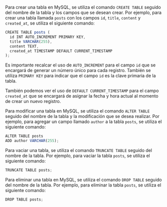 Para crear una tabla en MySQL, se utiliza el comando `CREATE TABLE` seguido del nombre de la tabla y los campos que se desean crear. Por ejemplo, para crear una tabla llamada `posts` con los campos `id`, `title`, `content` y `created_at`, se utiliza el siguiente comando:

```js
CREATE TABLE posts (
  id INT AUTO_INCREMENT PRIMARY KEY,
  title VARCHAR(255),
  content TEXT,
  created_at TIMESTAMP DEFAULT CURRENT_TIMESTAMP
);
```

Es importante recalcar el uso de `AUTO_INCREMENT` para el campo `id` que se encargará de generar un número único para cada registro. También se utiliza `PRIMARY KEY` para indicar que el campo `id` es la clave primaria de la tabla.

También podemos ver el uso de `DEFAULT CURRENT_TIMESTAMP` para el campo `created_at` que se encargará de asignar la fecha y hora actual al momento de crear un nuevo registro.

Para modificar una tabla en MySQL, se utiliza el comando `ALTER TABLE` seguido del nombre de la tabla y la modificación que se desea realizar. Por ejemplo, para agregar un campo llamado `author` a la tabla `posts`, se utiliza el siguiente comando:

```js
ALTER TABLE posts
ADD author VARCHAR(255);
```


Para vaciar una tabla, se utiliza el comando `TRUNCATE TABLE` seguido del nombre de la tabla. Por ejemplo, para vaciar la tabla `posts`, se utiliza el siguiente comando:

```js
TRUNCATE TABLE posts;
```

Para eliminar una tabla en MySQL, se utiliza el comando `DROP TABLE` seguido del nombre de la tabla. Por ejemplo, para eliminar la tabla `posts`, se utiliza el siguiente comando:

```js
DROP TABLE posts;
```
